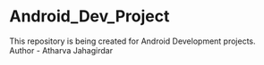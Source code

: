 # Android_Dev_Project
This repository is being created for Android Development projects.
<br>
Author - Atharva Jahagirdar
